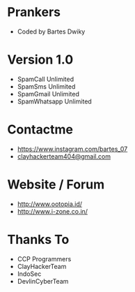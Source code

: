 # Prankers
- Coded by Bartes Dwiky

# Version 1.0
- SpamCall Unlimited
- SpamSms Unlimited
- SpamGmail Unlimited
- SpamWhatsapp Unlimited

# Contactme
- https://www.instagram.com/bartes_07
- clayhackerteam404@gmail.com

# Website / Forum
- http://www.ootopia.id/
- http://www.i-zone.co.in/

# Thanks To
- CCP Programmers
- ClayHackerTeam
- IndoSec
- DevlinCyberTeam

